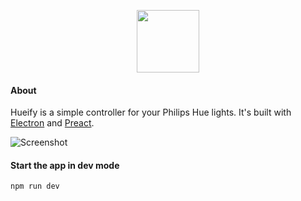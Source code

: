 <p align="center"><img height='100' src="https://kvartborg.net/assets/img/github/hueify-logo.png"></p>


#### About
Hueify is a simple controller for your Philips Hue lights. It's built with
[Electron](https://electron.atom.io/) and [Preact](https://preactjs.com/).

![Screenshot](https://kvartborg.net/assets/img/github/hueify-screenshot.png)

#### Start the app in dev mode
```sh
npm run dev
```
